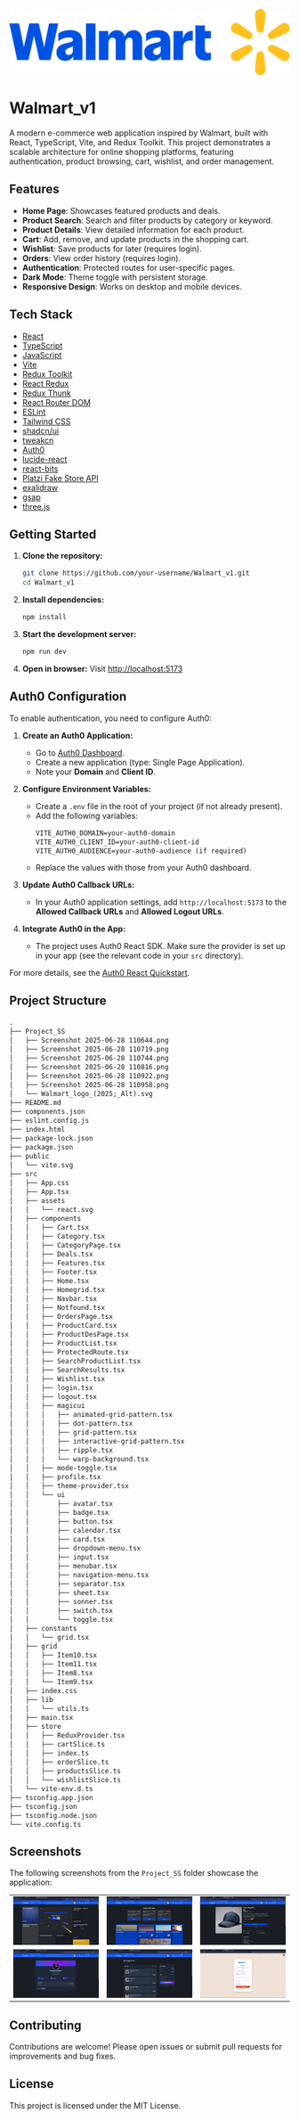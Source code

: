 ![Walmart Logo](Project_SS/Walmart_logo_(2025;_Alt).svg)

# Walmart_v1

A modern e-commerce web application inspired by Walmart, built with React, TypeScript, Vite, and Redux Toolkit. This project demonstrates a scalable architecture for online shopping platforms, featuring authentication, product browsing, cart, wishlist, and order management.

## Features

- **Home Page**: Showcases featured products and deals.
- **Product Search**: Search and filter products by category or keyword.
- **Product Details**: View detailed information for each product.
- **Cart**: Add, remove, and update products in the shopping cart.
- **Wishlist**: Save products for later (requires login).
- **Orders**: View order history (requires login).
- **Authentication**: Protected routes for user-specific pages.
- **Dark Mode**: Theme toggle with persistent storage.
- **Responsive Design**: Works on desktop and mobile devices.

## Tech Stack

- [React](https://react.dev/)
- [TypeScript](https://www.typescriptlang.org/)
- [JavaScript](https://developer.mozilla.org/en-US/docs/Web/JavaScript)
- [Vite](https://vitejs.dev/)
- [Redux Toolkit](https://redux-toolkit.js.org/)
- [React Redux](https://react-redux.js.org/)
- [Redux Thunk](https://redux.js.org/usage/writing-logic-thunks)
- [React Router DOM](https://reactrouter.com/)
- [ESLint](https://eslint.org/)
- [Tailwind CSS](https://tailwindcss.com/)
- [shadcn/ui](https://ui.shadcn.com/)
- [tweakcn](https://github.com/steven-tey/tweakcn)
- [Auth0](https://auth0.com/)
- [lucide-react](https://lucide.dev/)
- [react-bits](https://github.com/vasanthk/react-bits)
- [Platzi Fake Store API](https://fakeapi.platzi.com/)
- [exalidraw](https://excalidraw.com/)
- [gsap](https://gsap.com/)
- [three.js](https://threejs.org/)


## Getting Started

1. **Clone the repository:**
   ```bash
   git clone https://github.com/your-username/Walmart_v1.git
   cd Walmart_v1
   ```
2. **Install dependencies:**
   ```bash
   npm install
   ```
3. **Start the development server:**
   ```bash
   npm run dev
   ```
4. **Open in browser:**
   Visit [http://localhost:5173](http://localhost:5173)

## Auth0 Configuration

To enable authentication, you need to configure Auth0:

1. **Create an Auth0 Application:**
   - Go to [Auth0 Dashboard](https://manage.auth0.com/).
   - Create a new application (type: Single Page Application).
   - Note your **Domain** and **Client ID**.

2. **Configure Environment Variables:**
   - Create a `.env` file in the root of your project (if not already present).
   - Add the following variables:
     ```env
     VITE_AUTH0_DOMAIN=your-auth0-domain
     VITE_AUTH0_CLIENT_ID=your-auth0-client-id
     VITE_AUTH0_AUDIENCE=your-auth0-audience (if required)
     ```
   - Replace the values with those from your Auth0 dashboard.

3. **Update Auth0 Callback URLs:**
   - In your Auth0 application settings, add `http://localhost:5173` to the **Allowed Callback URLs** and **Allowed Logout URLs**.

4. **Integrate Auth0 in the App:**
   - The project uses Auth0 React SDK. Make sure the provider is set up in your app (see the relevant code in your `src` directory).

For more details, see the [Auth0 React Quickstart](https://auth0.com/docs/quickstart/spa/react).

## Project Structure

```
.  
├── Project_SS
│   ├── Screenshot 2025-06-28 110644.png
│   ├── Screenshot 2025-06-28 110719.png
│   ├── Screenshot 2025-06-28 110744.png
│   ├── Screenshot 2025-06-28 110816.png
│   ├── Screenshot 2025-06-28 110922.png
│   ├── Screenshot 2025-06-28 110958.png
│   └── Walmart_logo_(2025;_Alt).svg
├── README.md
├── components.json
├── eslint.config.js
├── index.html
├── package-lock.json
├── package.json
├── public
│   └── vite.svg
├── src
│   ├── App.css
│   ├── App.tsx
│   ├── assets
│   │   └── react.svg
│   ├── components
│   │   ├── Cart.tsx
│   │   ├── Category.tsx
│   │   ├── CategoryPage.tsx
│   │   ├── Deals.tsx
│   │   ├── Features.tsx
│   │   ├── Footer.tsx
│   │   ├── Home.tsx
│   │   ├── Homegrid.tsx
│   │   ├── Navbar.tsx
│   │   ├── Notfound.tsx
│   │   ├── OrdersPage.tsx
│   │   ├── ProductCard.tsx
│   │   ├── ProductDesPage.tsx
│   │   ├── ProductList.tsx
│   │   ├── ProtectedRoute.tsx
│   │   ├── SearchProductList.tsx
│   │   ├── SearchResults.tsx
│   │   ├── Wishlist.tsx
│   │   ├── login.tsx
│   │   ├── logout.tsx
│   │   ├── magicui
│   │   │   ├── animated-grid-pattern.tsx
│   │   │   ├── dot-pattern.tsx
│   │   │   ├── grid-pattern.tsx
│   │   │   ├── interactive-grid-pattern.tsx
│   │   │   ├── ripple.tsx
│   │   │   └── warp-background.tsx
│   │   ├── mode-toggle.tsx
│   │   ├── profile.tsx
│   │   ├── theme-provider.tsx
│   │   └── ui
│   │       ├── avatar.tsx
│   │       ├── badge.tsx
│   │       ├── button.tsx
│   │       ├── calendar.tsx
│   │       ├── card.tsx
│   │       ├── dropdown-menu.tsx
│   │       ├── input.tsx
│   │       ├── menubar.tsx
│   │       ├── navigation-menu.tsx
│   │       ├── separator.tsx
│   │       ├── sheet.tsx
│   │       ├── sonner.tsx
│   │       ├── switch.tsx
│   │       └── toggle.tsx
│   ├── constants
│   │   └── grid.tsx
│   ├── grid
│   │   ├── Item10.tsx
│   │   ├── Item11.tsx
│   │   ├── Item8.tsx
│   │   └── Item9.tsx
│   ├── index.css
│   ├── lib
│   │   └── utils.ts
│   ├── main.tsx
│   ├── store
│   │   ├── ReduxProvider.tsx
│   │   ├── cartSlice.ts
│   │   ├── index.ts
│   │   ├── orderSlice.ts
│   │   ├── productsSlice.ts
│   │   └── wishlistSlice.ts
│   └── vite-env.d.ts
├── tsconfig.app.json
├── tsconfig.json
├── tsconfig.node.json
└── vite.config.ts
```

## Screenshots

The following screenshots from the `Project_SS` folder showcase the application:

<table>
  <tr>
    <td><img src="Project_SS/Screenshot%202025-06-28%20110644.png" alt="Home Page Screenshot" width="250"/></td>
    <td><img src="Project_SS/Screenshot%202025-06-28%20110719.png" alt="Product List Screenshot" width="250"/></td>
    <td><img src="Project_SS/Screenshot%202025-06-28%20110744.png" alt="Product Details Screenshot" width="250"/></td>
  </tr>
  <tr>
    <td><img src="Project_SS/Screenshot%202025-06-28%20110816.png" alt="Cart Screenshot" width="250"/></td>
    <td><img src="Project_SS/Screenshot%202025-06-28%20110922.png" alt="Wishlist Screenshot" width="250"/></td>
    <td><img src="Project_SS/Screenshot%202025-06-28%20110958.png" alt="Orders Screenshot" width="250"/></td>
  </tr>
</table>

## Contributing

Contributions are welcome! Please open issues or submit pull requests for improvements and bug fixes.

## License

This project is licensed under the MIT License.
